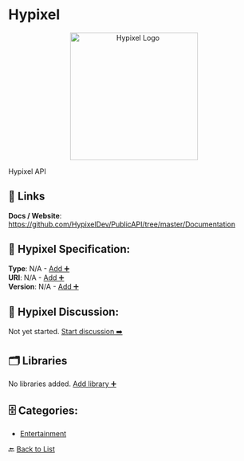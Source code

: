 # Hypixel
<p align="center">
    <img width="256" src="https://raw.githubusercontent.com/apis-list/apis-list/main/apis/hypixel/logo_256x256.png" alt="Hypixel Logo"/>
</p>
Hypixel API

##  🔗 Links
**Docs / Website**: https://github.com/HypixelDev/PublicAPI/tree/master/Documentation

## 🧬 Hypixel Specification:
**Type**: N/A - [Add ➕](https://github.com/apis-list/apis-list/edit/main/apis.yaml#L9571)  
**URI**: N/A - [Add ➕](https://github.com/apis-list/apis-list/edit/main/apis.yaml#L9571)  
**Version**: N/A - [Add ➕](https://github.com/apis-list/apis-list/edit/main/apis.yaml#L9571)

## 💬 Hypixel Discussion:
Not yet started. [Start discussion ➡️](https://github.com/apis-list/apis-list/discussions/new)

## 🗂️ Libraries

No libraries added. [Add library ➕](https://github.com/apis-list/apis-list/edit/main/apis.yaml#L9571)    


## 🗄️ Categories:
- [Entertainment](https://github.com/apis-list/apis-list#entertainment-)

🔙  [Back to List](https://github.com/apis-list/apis-list)
